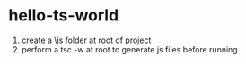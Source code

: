 # hello-ts-world
1) create a \js folder at root of project
2) perform a tsc -w at root to generate js files before running
